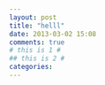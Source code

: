 ```yaml
---
layout: post
title: "helll"
date: 2013-03-02 15:08
comments: true
# this is 1 #
## this is 2 #
categories: 
---
```

